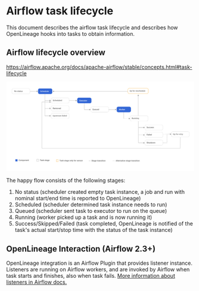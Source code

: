 # Airflow task lifecycle

This document describes the airflow task lifecycle and describes how OpenLineage hooks into tasks to obtain information.

## Airflow lifecycle overview
https://airflow.apache.org/docs/apache-airflow/stable/concepts.html#task-lifecycle

![](task_lifecycle_diagram.png)

The happy flow consists of the following stages:
1. No status (scheduler created empty task instance, a job and run with nominal start/end time is reported to OpenLineage)
2. Scheduled (scheduler determined task instance needs to run)
3. Queued (scheduler sent task to executor to run on the queue)
4. Running (worker picked up a task and is now running it)
5. Success/Skipped/Failed (task completed, OpenLineage is notified of the task's actual start/stop time with the status of the task instance)

## OpenLineage Interaction (Airflow 2.3+)
OpenLineage integration is an Airflow Plugin that provides listener instance.
Listeners are running on Airflow workers, and are invoked by Airflow when task starts and finishes, also when task fails.
[More information about listeners in Airflow docs.](https://github.com/apache/airflow/blob/main/docs/apache-airflow/listeners.rst)